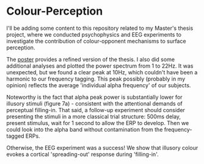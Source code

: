 # Colour-Perception
I'll be adding some content to this repository related to my Master's thesis project, where we conducted psychophysics and EEG experiments to investigate the contribution of colour-opponent mechanisms to surface perception.

The [poster](Thesis/Colour_perception_poster.pdf) provides a refined version of the thesis. I also did some additional analyses and plotted the power spectrum from 1 to 22Hz. It was unexpected, but we found a clear peak at 10Hz, which couldn't have been a harmonic to our frequency tagging. This peak possibly (probably in my opinion) reflects the average 'individual alpha frequency' of our subjects.

Noteworthy is the fact that alpha peak power is substantially lower for illusory stimuli (figure 7a) - consistent with the attentional demands of perceptual filling-in. That said, a follow-up experiment should consider presenting the stimuli in a more classical trial structure: 500ms delay, present stimulus, wait for 1 second to allow the ERP to develop. Then we could look into the alpha band without contamination from the frequency-tagged ERPs.


Otherwise, the EEG experiment was a success! We show that illusory colour evokes a cortical 'spreading-out' response during 'filling-in'.


